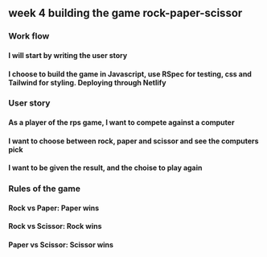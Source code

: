 ## **week 4 building the game rock-paper-scissor**

### **Work flow**
#### **I will start by writing the user story**
#### **I choose to build the game in Javascript, use RSpec for testing, css and Tailwind for styling. Deploying through Netlify**

### **User story**
#### **As a player of the rps game, I want to compete against a computer**
#### **I want to choose between rock, paper and scissor and see the computers pick**
#### **I want to be given the result, and the choise to play again**

### **Rules of the game**
#### **Rock vs Paper: Paper wins**
#### **Rock vs Scissor: Rock wins**
#### **Paper vs Scissor: Scissor wins**